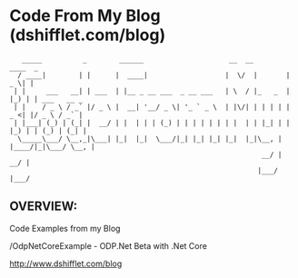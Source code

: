 # Code From My Blog (dshifflet.com/blog)

```   
   _____          _        ______                     __  __         ____  _             
  / ____|        | |      |  ____|                   |  \/  |       |  _ \| |            
 | |     ___   __| | ___  | |__ _ __ ___  _ __ ___   | \  / |_   _  | |_) | | ___   __ _ 
 | |    / _ \ / _` |/ _ \ |  __| '__/ _ \| '_ ` _ \  | |\/| | | | | |  _ <| |/ _ \ / _` |
 | |___| (_) | (_| |  __/ | |  | | | (_) | | | | | | | |  | | |_| | | |_) | | (_) | (_| |
  \_____\___/ \__,_|\___| |_|  |_|  \___/|_| |_| |_| |_|  |_|\__, | |____/|_|\___/ \__, |
                                                              __/ |                 __/ |
                                                             |___/                 |___/ 
```
## OVERVIEW:
Code Examples from my Blog

/OdpNetCoreExample - ODP.Net Beta with .Net Core

http://www.dshifflet.com/blog
